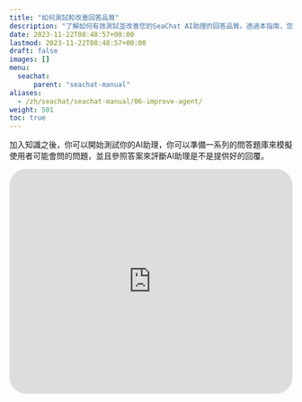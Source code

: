```yaml
---
title: "如何測試和改善回答品質"
description: "了解如何有效測試並改善您的SeaChat AI助理的回答品質。透過本指南，您將學會如何精細調整知識庫，以確保AI助理能夠提供準確和有用的回應。"
date: 2023-11-22T08:48:57+00:00
lastmod: 2023-11-22T08:48:57+00:00
draft: false
images: []
menu:
  seachat:
      parent: "seachat-manual"
aliases:
  - /zh/seachat/seachat-manual/06-improve-agent/
weight: 501
toc: true
---
```


加入知識之後，你可以開始測試你的AI助理，你可以準備一系列的問答題庫來模擬使用者可能會問的問題，並且參照答案來評斷AI助理是不是提供好的回覆。


<iframe width="100%" height="400"  src="https://www.youtube.com/embed/XciOXWI6e4c?list=PL8K7_LTqly449uOg_uBWOPfFyL1fJRjkE" title="YouTube video player" frameborder="0" allow="accelerometer; autoplay; clipboard-write; encrypted-media; gyroscope; picture-in-picture; web-share"  allowfullscreen style="border-radius: 30px;"></iframe>